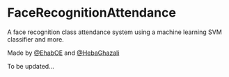 # FaceRecognitionAttendance
A face recognition class attendance system using a machine learning SVM classifier and more.

Made by [@EhabOE](https://github.com/ehaboe/) and [@HebaGhazali](https://github.com/hebaghazali)

To be updated...